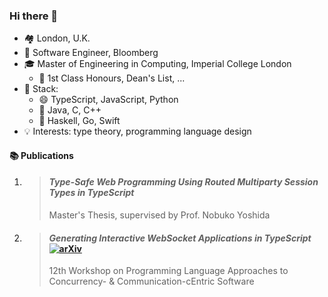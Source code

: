 ### Hi there 👋

- 🏘️ London, U.K.
- 💼 Software Engineer, Bloomberg
- 🎓 Master of Engineering in Computing, Imperial College London
  - 🥇 1st Class Honours, Dean's List, ...
- 🧰 Stack:
  - 😄 TypeScript, JavaScript, Python
  - 🙂 Java, C, C++
  - 🤔 Haskell, Go, Swift  
- 💡 Interests: type theory, programming language design
  
#### 📚 Publications
1. > #### _Type-Safe Web Programming Using Routed Multiparty Session Types in TypeScript_
   > Master's Thesis, supervised by Prof. Nobuko Yoshida

1. > #### _Generating Interactive WebSocket Applications in TypeScript_ [![arXiv](https://img.shields.io/badge/arXiv-2004.01321-b31b1b.svg)](https://arxiv.org/abs/2004.01321)
   > 12th Workshop on Programming Language Approaches to Concurrency- & Communication-cEntric Software
  
<!--
**ansonmiu0214/ansonmiu0214** is a ✨ _special_ ✨ repository because its `README.md` (this file) appears on your GitHub profile.

Here are some ideas to get you started:

- 🔭 I’m currently working on ...
- 🌱 I’m currently learning ...
- 👯 I’m looking to collaborate on ...
- 🤔 I’m looking for help with ...
- 💬 Ask me about ...
- 📫 How to reach me: ...
- 😄 Pronouns: ...
- ⚡ Fun fact: ...
-->
